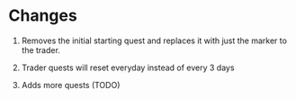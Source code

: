 # Changes

1. Removes the initial starting quest and replaces it with just the marker to the trader.

2. Trader quests will reset everyday instead of every 3 days

3. Adds more quests (TODO)